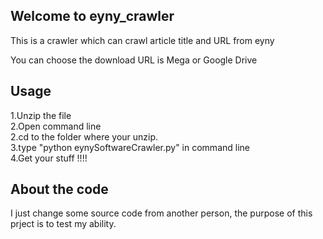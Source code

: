 ## Welcome to eyny_crawler

This is a crawler which can crawl article title and URL  from eyny

You can choose the download URL is Mega or Google Drive 

## Usage

1.Unzip the file<br>
2.Open command line<br>
2.cd to the folder where your unzip.<br>
3.type "python eynySoftwareCrawler.py" in command line<br> 
4.Get your stuff !!!!

## About the code

I just change some source code from another person, the purpose of this prject is to test my ability.


